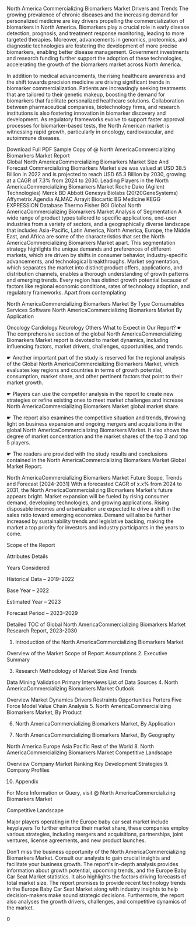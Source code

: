 North America Commercializing Biomarkers Market Drivers and Trends
The growing prevalence of chronic diseases and the increasing demand for personalized medicine are key drivers propelling the commercialization of biomarkers in North America. Biomarkers play a crucial role in early disease detection, prognosis, and treatment response monitoring, leading to more targeted therapies. Moreover, advancements in genomics, proteomics, and diagnostic technologies are fostering the development of more precise biomarkers, enabling better disease management. Government investments and research funding further support the adoption of these technologies, accelerating the growth of the biomarkers market across North America.

In addition to medical advancements, the rising healthcare awareness and the shift towards precision medicine are driving significant trends in biomarker commercialization. Patients are increasingly seeking treatments that are tailored to their genetic makeup, boosting the demand for biomarkers that facilitate personalized healthcare solutions. Collaboration between pharmaceutical companies, biotechnology firms, and research institutions is also fostering innovation in biomarker discovery and development. As regulatory frameworks evolve to support faster approval processes for biomarker-based tests, the North American market is witnessing rapid growth, particularly in oncology, cardiovascular, and autoimmune diseases.

Download Full PDF Sample Copy of @ North AmericaCommercializing Biomarkers Market Report  
Global North AmericaCommercializing Biomarkers Market Size And Forecast
Commercializing Biomarkers Market size was valued at USD 38.5 Billion in 2022 and is projected to reach USD 65.3 Billion by 2030, growing at a CAGR of 7.3% from 2024 to 2030.
Leading Players in the North AmericaCommercializing Biomarkers Market
Roche
Dako (Agilent Technologies)
Merck
BD
Abbott
Genesys Biolabs (20/20GeneSystems)
Affymetrix
Agendia
ALMAC
Arrayit
Biocartic
BG Medicine
KEGG EXPRESSION Database
Thermo Fisher
BGI
Global North AmericaCommercializing Biomarkers Market Analysis of Segmentation
A wide range of product types tailored to specific applications, end-user industries from a variety of sectors, and a geographically diverse landscape that includes Asia-Pacific, Latin America, North America, Europe, the Middle East, and Africa are some of the characteristics that set the North AmericaCommercializing Biomarkers Market apart. This segmentation strategy highlights the unique demands and preferences of different markets, which are driven by shifts in consumer behavior, industry-specific advancements, and technological breakthroughs. Market segmentation, which separates the market into distinct product offers, applications, and distribution channels, enables a thorough understanding of growth patterns and emerging trends. Every region has distinct growth potential because of factors like regional economic conditions, rates of technology adoption, and regulatory frameworks. Apart from contemplating

North AmericaCommercializing Biomarkers Market By Type
Consumables
Services
Software
North AmericaCommercializing Biomarkers Market By Application

Oncology
Cardiology
Neurology
Others
What to Expect in Our Report?
☛ The comprehensive section of the global North AmericaCommercializing Biomarkers Market report is devoted to market dynamics, including influencing factors, market drivers, challenges, opportunities, and trends.

☛ Another important part of the study is reserved for the regional analysis of the Global North AmericaCommercializing Biomarkers Market, which evaluates key regions and countries in terms of growth potential, consumption, market share, and other pertinent factors that point to their market growth.

☛ Players can use the competitor analysis in the report to create new strategies or refine existing ones to meet market challenges and increase North AmericaCommercializing Biomarkers Market global market share.

☛ The report also examines the competitive situation and trends, throwing light on business expansion and ongoing mergers and acquisitions in the global North AmericaCommercializing Biomarkers Market. It also shows the degree of market concentration and the market shares of the top 3 and top 5 players.

☛ The readers are provided with the study results and conclusions contained in the North AmericaCommercializing Biomarkers Market Global Market Report.

North AmericaCommercializing Biomarkers Market Future Scope, Trends and Forecast [2024-2031]
With a forecasted CAGR of x.x% from 2024 to 2031, the North AmericaCommercializing Biomarkers Market's future appears bright. Market expansion will be fueled by rising consumer demand, developing technologies, and growing applications. Rising disposable incomes and urbanization are expected to drive a shift in the sales ratio toward emerging economies. Demand will also be further increased by sustainability trends and legislative backing, making the market a top priority for investors and industry participants in the years to come.

Scope of the Report

Attributes Details

Years Considered

Historical Data – 2019–2022

Base Year – 2022

Estimated Year – 2023

Forecast Period – 2023–2029

Detailed TOC of Global North AmericaCommercializing Biomarkers Market Research Report, 2023-2030
1. Introduction of the North AmericaCommercializing Biomarkers Market

Overview of the Market
Scope of Report
Assumptions
2. Executive Summary

3. Research Methodology of Market Size And Trends

Data Mining
Validation
Primary Interviews
List of Data Sources
4. North AmericaCommercializing Biomarkers Market Outlook

Overview
Market Dynamics
Drivers
Restraints
Opportunities
Porters Five Force Model
Value Chain Analysis
5. North AmericaCommercializing Biomarkers Market, By Product

6. North AmericaCommercializing Biomarkers Market, By Application

7. North AmericaCommercializing Biomarkers Market, By Geography

North America
Europe
Asia Pacific
Rest of the World
8. North AmericaCommercializing Biomarkers Market Competitive Landscape

Overview
Company Market Ranking
Key Development Strategies
9. Company Profiles

10. Appendix

For More Information or Query, visit @ North AmericaCommercializing Biomarkers Market

Competitive Landscape

Major players operating in the Europe baby car seat market include keyplayers To further enhance their market share, these companies employ various strategies, including mergers and acquisitions, partnerships, joint ventures, license agreements, and new product launches.

Don’t miss the business opportunity of the North AmericaCommercializing Biomarkers Market. Consult our analysts to gain crucial insights and facilitate your business growth.
The report's in-depth analysis provides information about growth potential, upcoming trends, and the Europe Baby Car Seat Market statistics. It also highlights the factors driving forecasts of total market size. The report promises to provide recent technology trends in the Europe Baby Car Seat Market along with industry insights to help decision-makers make sound strategic decisions. Furthermore, the report also analyses the growth drivers, challenges, and competitive dynamics of the market.

0
